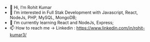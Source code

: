 - 👋 Hi, I’m Rohit Kumar
- 👀 I’m interested in Full Stak Development with Javascript, React, NodeJs, PHP, MySQL, MongoDB;
- 🌱 I’m currently learning React and NodeJs, Express;
- 📫 How to reach me -> Linkedin : https://www.linkedin.com/in/rohit-kumar3/

<!---
rohit874/rohit874 is a ✨ special ✨ repository because its `README.md` (this file) appears on your GitHub profile.
You can click the Preview link to take a look at your changes.
--->
